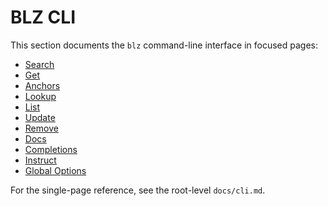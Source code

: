 # BLZ CLI

This section documents the `blz` command-line interface in focused pages:

- [Search](./search.md)
- [Get](./get.md)
- [Anchors](./anchors.md)
- [Lookup](./lookup.md)
- [List](./list.md)
- [Update](./update.md)
- [Remove](./remove.md)
- [Docs](./docs.md)
- [Completions](./completions.md)
- [Instruct](./instruct.md)
- [Global Options](./global.md)

For the single-page reference, see the root-level `docs/cli.md`.
